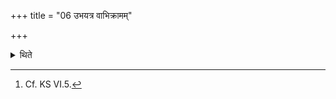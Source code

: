 +++
title = "06 उभयत्र वाभिक्रामम्"

+++

<details><summary>थिते</summary>

6. Or rather, stepping forward in both the cases.[^1]   

[^1]: Cf. KS VI.5.
</details>
